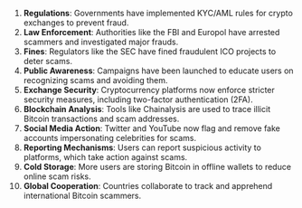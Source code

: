 1. **Regulations**: Governments have implemented KYC/AML rules for crypto exchanges to prevent fraud.
2. **Law Enforcement**: Authorities like the FBI and Europol have arrested scammers and investigated major frauds.
3. **Fines**: Regulators like the SEC have fined fraudulent ICO projects to deter scams.
4. **Public Awareness**: Campaigns have been launched to educate users on recognizing scams and avoiding them.
5. **Exchange Security**: Cryptocurrency platforms now enforce stricter security measures, including two-factor authentication (2FA).
6. **Blockchain Analysis**: Tools like Chainalysis are used to trace illicit Bitcoin transactions and scam addresses.
7. **Social Media Action**: Twitter and YouTube now flag and remove fake accounts impersonating celebrities for scams.
8. **Reporting Mechanisms**: Users can report suspicious activity to platforms, which take action against scams.
9. **Cold Storage**: More users are storing Bitcoin in offline wallets to reduce online scam risks.
10. **Global Cooperation**: Countries collaborate to track and apprehend international Bitcoin scammers.

